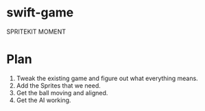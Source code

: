 # swift-game
SPRITEKIT MOMENT

# Plan

1. Tweak the existing game and figure out what everything means.
2. Add the Sprites that we need.
3. Get the ball moving and aligned.
4. Get the AI working.
